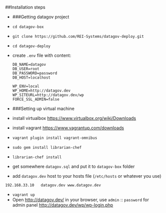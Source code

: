 ##Installation steps

* ###Getting datagov project
 * `cd datagov-box`
 * `git clone https://github.com/REI-Systems/datagov-deploy.git`
 * `cd datagov-deploy`
 * create `.env` file with content:
    ```
    DB_NAME=datagov
    DB_USER=root
    DB_PASSWORD=password
    DB_HOST=localhost

    WP_ENV=local
    WP_HOME=http://datagov.dev
    WP_SITEURL=http://datagov.dev/wp
    FORCE_SSL_ADMIN=false
    ```
* ###Setting up virtual machine
 * install virtualbox https://www.virtualbox.org/wiki/Downloads
 * install vagrant https://www.vagrantup.com/downloads
 * `vagrant plugin install vagrant-omnibus`

 * `sudo gem install librarian-chef`
 * `librarian-chef install`

 * get somewhere `datagov.sql` and put it to `datagov-box` folder
 * add `datagov.dev` host to your hosts file (`/etc/hosts` or whatever you use)

  ```
  192.168.33.10   datagov.dev www.datagov.dev
  ```

 * `vagrant up`
 * Open http://datagov.dev/ in your browser, use `admin` :: `password` for admin panel http://datagov.dev/wp/wp-login.php